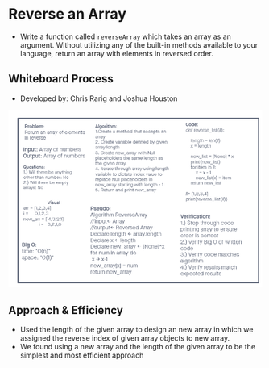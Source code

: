 # Reverse an Array

- Write a function called `reverseArray` which takes an array as an argument. Without utilizing any of the built-in methods available to your language, return an array with elements in reversed order.

## Whiteboard Process

- Developed by: Chris Rarig and Joshua Houston

![array-reverse](array-reverse.png)

## Approach & Efficiency

- Used the length of the given array to design an new array in which we assigned the reverse index of given array objects to new array.
- We found using a new array and the length of the given array to be the simplest and most efficient approach